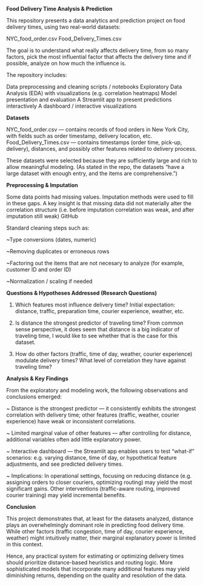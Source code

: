 **Food Delivery Time Analysis & Prediction**

This repository presents a data analytics and prediction project on food delivery times, using two real-world datasets:

NYC_food_order.csv
Food_Delivery_Times.csv

The goal is to understand what really affects delivery time, from so many factors, pick the most influential factor that affects the delivery time and if possible, analyze on how much the influence is.

The repository includes:

Data preprocessing and cleaning scripts / notebooks
Exploratory Data Analysis (EDA) with visualizations (e.g. correlation heatmaps)
Model presentation and evaluation
A Streamlit app to present predictions interactively
A dashboard / interactive visualizations

**Datasets**

NYC_food_order.csv — contains records of food orders in New York City, with fields such as order timestamp, delivery location, etc.
Food_Delivery_Times.csv — contains timestamps (order time, pick-up, delivery), distances, and possibly other features related to delivery process.

These datasets were selected because they are sufficiently large and rich to allow meaningful modeling. (As stated in the repo, the datasets “have a large dataset with enough entry, and the items are comprehensive.”)

**Preprocessing & Imputation**

Some data points had missing values. Imputation methods were used to fill in these gaps.
A key insight is that missing data did not materially alter the correlation structure (i.e. before imputation correlation was weak, and after imputation still weak) 
GitHub

Standard cleaning steps such as:

~Type conversions (dates, numeric)

~Removing duplicates or erroneous rows

~Factoring out the items that are not necesary to analyze (for example, customer ID and order ID)

~Normalization / scaling if needed

**Questions & Hypotheses Addressed (Research Questions)**

1. Which features most influence delivery time?
Initial expectation: distance, traffic, preparation time, courier experience, weather, etc.

2. Is distance the strongest predictor of traveling time?
From common sense perspective, it does seem that distance is a big indicator of traveling time, I would like to see whether that is the case for this dataset.

3. How do other factors (traffic, time of day, weather, courier experience) modulate delivery times?
What level of correlation they have against traveling time?

**Analysis & Key Findings**

From the exploratory and modeling work, the following observations and conclusions emerged:

~ Distance is the strongest predictor — it consistently exhibits the strongest correlation with delivery time; other features (traffic, weather, courier experience) have weak or inconsistent correlations.

~ Limited marginal value of other features — after controlling for distance, additional variables often add little explanatory power.

~ Interactive dashboard — the Streamlit app enables users to test “what-if” scenarios: e.g. varying distance, time of day, or hypothetical feature adjustments, and see predicted delivery times.

~ Implications: In operational settings, focusing on reducing distance (e.g. assigning orders to closer couriers, optimizing routing) may yield the most significant gains. Other interventions (traffic-aware routing, improved courier training) may yield incremental benefits.

**Conclusion**

This project demonstrates that, at least for the datasets analyzed, distance plays an overwhelmingly dominant role in predicting food delivery time. While other factors (traffic congestion, time of day, courier experience, weather) might intuitively matter, their marginal explanatory power is limited in this context.

Hence, any practical system for estimating or optimizing delivery times should prioritize distance-based heuristics and routing logic. More sophisticated models that incorporate many additional features may yield diminishing returns, depending on the quality and resolution of the data.
